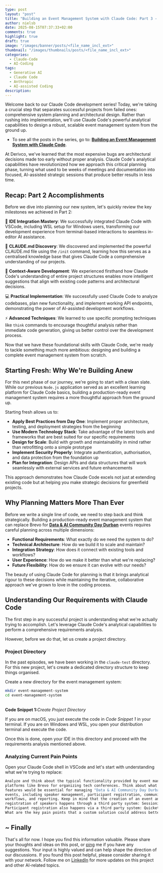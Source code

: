 ```yaml
---
type: post
layout: "post"
title: "Building an Event Management System with Claude Code: Part 3 - System Planning and Architecture Design"
author: nielsb
date: 2025-08-15T07:37:33+02:00
comments: true
highlight: true
draft: true
image: "/images/banner/posts/<file_name_incl_ext>"
thumbnail: "/images/thumbnails/posts/<file_name_incl_ext>"
categories:
  - Claude-Code
  - AI-Coding 
tags:
  - Generative AI
  - Claude Code
  - Anthropic
  - AI-assisted Coding
description: 
---
```


Welcome back to our Claude Code development series! Today, we're taking a crucial step that separates successful projects from failed ones: comprehensive system planning and architectural design. Rather than rushing into implementation, we'll use Claude Code's powerful analytical capabilities to design a robust, scalable event management system from the ground up.

* To see all the posts in the series, go to: [**Building an Event Management System with Claude Code**](/contact-event-claude-code).

At Derivco, we've learned that the most expensive bugs are architectural decisions made too early without proper analysis. Claude Code's analytical capabilities have revolutionized how we approach this critical planning phase, turning what used to be weeks of meetings and documentation into focused, AI-assisted strategic sessions that produce better results in less time.

<!--more-->

## Recap: Part 2 Accomplishments

Before we dive into planning our new system, let's quickly review the key milestones we achieved in Part 2:

🔗 **IDE Integration Mastery**: We successfully integrated Claude Code with VSCode, including WSL setup for Windows users, transforming our development experience from terminal-based interactions to seamless in-editor AI assistance.

📝 **CLAUDE.md Discovery**: We discovered and implemented the powerful CLAUDE.md file using the `/init` command, learning how this serves as a centralised knowledge base that gives Claude Code a comprehensive understanding of our projects.

🧭 **Context-Aware Development**: We experienced firsthand how Claude Code's understanding of entire project structures enables more intelligent suggestions that align with existing code patterns and architectural decisions.

💻 **Practical Implementation**: We successfully used Claude Code to analyze codebases, plan new functionality, and implement working API endpoints, demonstrating the power of AI-assisted development workflows.

⚡ **Advanced Techniques**: We learned to use specific prompting techniques like `think` commands to encourage thoughtful analysis rather than immediate code generation, giving us better control over the development process.

Now that we have these foundational skills with Claude Code, we're ready to tackle something much more ambitious: designing and building a complete event management system from scratch.

## Starting Fresh: Why We're Building Anew

For this next phase of our journey, we're going to start with a clean slate. While our previous `Node.js` application served as an excellent learning platform for Claude Code basics, building a production-ready event management system requires a more thoughtful approach from the ground up.

Starting fresh allows us to:

* **Apply Best Practices from Day One**: Implement proper architecture, testing, and deployment strategies from the beginning
* **Use Modern Technology Stack**: Take advantage of the latest tools and frameworks that are best suited for our specific requirements
* **Design for Scale**: Build with growth and maintainability in mind rather than retrofitting onto a simple prototype
* **Implement Security Properly**: Integrate authentication, authorisation, and data protection from the foundation up
* **Plan for Integration**: Design APIs and data structures that will work seamlessly with external services and future enhancements

This approach demonstrates how Claude Code excels not just at extending existing code but at helping you make strategic decisions for greenfield projects.

## Why Planning Matters More Than Ever

Before we write a single line of code, we need to step back and think strategically. Building a production-ready event management system that can replace Brevo for [**Data & AI Community Day Durban**][dataai] events requires careful planning across multiple dimensions:

* **Functional Requirements**: What exactly do we need the system to do?
* **Technical Architecture**: How do we build it to scale and maintain?
* **Integration Strategy**: How does it connect with existing tools and workflows?
* **User Experience**: How do we make it better than what we're replacing?
* **Future Flexibility**: How do we ensure it can evolve with our needs?

The beauty of using Claude Code for planning is that it brings analytical rigour to these decisions while maintaining the iterative, collaborative approach we've grown to love in the coding process.

## Understanding Our Requirements with Claude Code

The first step in any successful project is understanding what we're actually trying to accomplish. Let's leverage Claude Code's analytical capabilities to perform a comprehensive requirements analysis.

However, before we do that, let us create a project directory.

### Project Directory

In the past episodes, we have been working in the `claude-test` directory. For this new project, let's create a dedicated directory structure to keep things organised.

Create a new directory for the event management system:

```bash
mkdir event-management-system
cd event-management-system
```
<figcaption><br><b>Code Snippet 1:</b><em>Create Project Directory</em></br></figcaption>

If you are on macOS, you just execute the code in *Code Snippet 1* in your terminal. If you are on Windows and WSL, you open your distribution terminal and execute the code.

Once this is done, open your IDE in this directory and proceed with the requirements analysis mentioned above.

### Analyzing Current Pain Points

Open your Claude Code shell in VSCode and let's start with understanding what we're trying to replace:

``` bash
Analyze and think about the typical functionality provided by event management 
platforms like Brevo for organizing tech conferences. Think about what 
features would be essential for managing "Data & AI Community Day Durban" 
events, including speaker management, participant registration, communication 
workflows, and reporting. Keep in mind that the creation of an event and 
registration of speakers happens through a third party system: Sessionize. 
Participant registration also happens via a third party system: Quicket. 
What are the key pain points that a custom solution could address better than generic platforms?
```












## ~ Finally

That's all for now. I hope you find this information valuable. Please share your thoughts and ideas on this post, or [ping][ma] me if you have any suggestions. Your input is highly valued and can help shape the direction of our discussions. If you found this post helpful, please consider sharing it with your network. Follow me on [LinkedIn][nblin] for more updates on this project and other AI-related topics.

[ma]: mailto:niels.it.berglund@gmail.com

[nblin]: https://www.linkedin.com/in/nielsberglund/
[dataai]: https://aimldatadurban.org/


<!--
  post reference
  [pkg1]: {{< relref "" >}}
-->  

<!--
{{< imgfig2 "<image-path /images/posts/image.ext" "Fig Num: " "Caption" >}}
<figcaption><br><b>Code Snippet 3:</b><em>Tell Claude Code to implement the poroposal</em></br></figcaption>
-->

